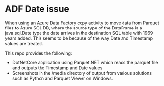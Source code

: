 # ADF Date issue

When using an Azure Data Factory copy activity to move data from Parquet files to Azure SQL DB, where the source type of the DataFrame is a java.sql.Date type the date arrives in the destination SQL table with 1969 years added. This seems to be because of the way Date and Timestamp values are treated.

This repo provides the following:

* DotNetCore application using Parquet.NET which reads the parquet file and outputs the Timestamp and Date values
* Screenshots in the /media directory of output from various solutions such as Python and Parquet Viewer on Windows.
